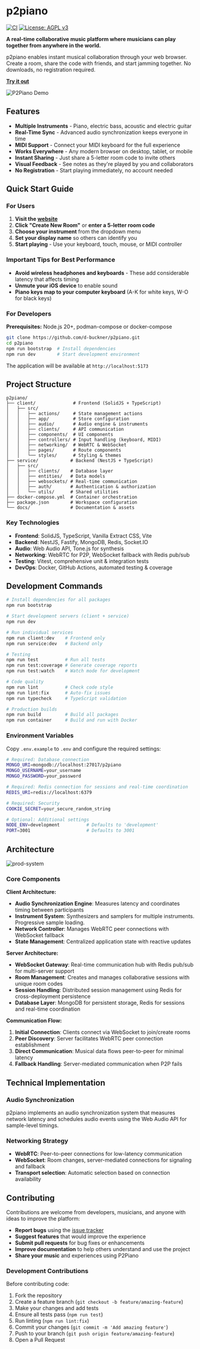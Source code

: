# p2piano

[![CI](https://img.shields.io/github/actions/workflow/status/d-buckner/p2piano/test-coverage.yml?branch=main&label=CI)](https://github.com/d-buckner/p2piano/actions)
[![License: AGPL v3](https://img.shields.io/badge/License-AGPL%20v3-blue.svg)](https://www.gnu.org/licenses/agpl-3.0)

**A real-time collaborative music platform where musicians can play together from anywhere in the world.**

p2piano enables instant musical collaboration through your web browser. Create a room, share the code with friends, and start jamming together. No downloads, no registration required.

**[Try it out](https://p2piano.com)**

![P2Piano Demo](docs/demo-screenshot.png)

## Features

- **Multiple Instruments** - Piano, electric bass, acoustic and electric guitar
- **Real-Time Sync** - Advanced audio synchronization keeps everyone in time
- **MIDI Support** - Connect your MIDI keyboard for the full experience
- **Works Everywhere** - Any modern browser on desktop, tablet, or mobile
- **Instant Sharing** - Just share a 5-letter room code to invite others
- **Visual Feedback** - See notes as they're played by you and collaborators
- **No Registration** - Start playing immediately, no account needed

## Quick Start Guide

### For Users

1. **Visit the [website](https://p2piano.com)**
2. **Click "Create New Room"** or **enter a 5-letter room code**
3. **Choose your instrument** from the dropdown menu
4. **Set your display name** so others can identify you
5. **Start playing** - Use your keyboard, touch, mouse, or MIDI controller

### Important Tips for Best Performance
- **Avoid wireless headphones and keyboards** - These add considerable latency that affects timing
- **Unmute your iOS device** to enable sound
- **Piano keys map to your computer keyboard** (A-K for white keys, W-O for black keys)

### For Developers

**Prerequisites:** Node.js 20+, podman-compose or docker-compose

```bash
git clone https://github.com/d-buckner/p2piano.git
cd p2piano
npm run bootstrap  # Install dependencies
npm run dev        # Start development environment
```

The application will be available at `http://localhost:5173`

## Project Structure

```
p2piano/
├── client/              # Frontend (SolidJS + TypeScript)
│   ├── src/
│   │   ├── actions/     # State management actions
│   │   ├── app/         # Store configuration
│   │   ├── audio/       # Audio engine & instruments
│   │   ├── clients/     # API communication
│   │   ├── components/  # UI components
│   │   ├── controllers/ # Input handling (keyboard, MIDI)
│   │   ├── networking/  # WebRTC & WebSocket
│   │   ├── pages/       # Route components
│   │   └── styles/      # Styling & themes
├── service/            # Backend (NestJS + TypeScript)
│   ├── src/
│   │   ├── clients/    # Database layer
│   │   ├── entities/   # Data models
│   │   ├── websockets/ # Real-time communication
│   │   ├── auth/       # Authentication & authorization
│   │   └── utils/      # Shared utilities
├── docker-compose.yml  # Container orchestration
├── package.json        # Workspace configuration
└── docs/               # Documentation & assets
```

### Key Technologies

- **Frontend**: SolidJS, TypeScript, Vanilla Extract CSS, Vite
- **Backend**: NestJS, Fastify, MongoDB, Redis, Socket.IO
- **Audio**: Web Audio API, Tone.js for synthesis
- **Networking**: WebRTC for P2P, WebSocket fallback with Redis pub/sub
- **Testing**: Vitest, comprehensive unit & integration tests
- **DevOps**: Docker, GitHub Actions, automated testing & coverage

## Development Commands

```bash
# Install dependencies for all packages
npm run bootstrap

# Start development servers (client + service)
npm run dev

# Run individual services
npm run client:dev    # Frontend only
npm run service:dev   # Backend only

# Testing
npm run test          # Run all tests
npm run test:coverage # Generate coverage reports
npm run test:watch    # Watch mode for development

# Code quality
npm run lint          # Check code style
npm run lint:fix      # Auto-fix issues
npm run typecheck     # TypeScript validation

# Production builds
npm run build         # Build all packages
npm run container     # Build and run with Docker
```

### Environment Variables

Copy `.env.example` to `.env` and configure the required settings:

```bash
# Required: Database connection
MONGO_URI=mongodb://localhost:27017/p2piano
MONGO_USERNAME=your_username
MONGO_PASSWORD=your_password

# Required: Redis connection for sessions and real-time coordination
REDIS_URI=redis://localhost:6379

# Required: Security
COOKIE_SECRET=your_secure_random_string

# Optional: Additional settings
NODE_ENV=development          # Defaults to 'development'
PORT=3001                     # Defaults to 3001
```

## Architecture

![prod-system](./docs/design/prod-system.svg)

### Core Components

**Client Architecture:**
- **Audio Synchronization Engine**: Measures latency and coordinates timing between participants
- **Instrument System**: Synthesizers and samplers for multiple instruments. Progressive sample loading.
- **Network Controller**: Manages WebRTC peer connections with WebSocket fallback
- **State Management**: Centralized application state with reactive updates

**Server Architecture:**
- **WebSocket Gateway**: Real-time communication hub with Redis pub/sub for multi-server support
- **Room Management**: Creates and manages collaborative sessions with unique room codes
- **Session Handling**: Distributed session management using Redis for cross-deployment persistence
- **Database Layer**: MongoDB for persistent storage, Redis for sessions and real-time coordination

**Communication Flow:**
1. **Initial Connection**: Clients connect via WebSocket to join/create rooms
2. **Peer Discovery**: Server facilitates WebRTC peer connection establishment
3. **Direct Communication**: Musical data flows peer-to-peer for minimal latency
4. **Fallback Handling**: Server-mediated communication when P2P fails

## Technical Implementation

### Audio Synchronization

p2piano implements an audio synchronization system that measures network latency and schedules audio events using the Web Audio API for sample-level timings.

### Networking Strategy

- **WebRTC**: Peer-to-peer connections for low-latency communication
- **WebSocket**: Room changes, server-mediated connections for signaling and fallback
- **Transport selection**: Automatic selection based on connection availability

## Contributing

Contributions are welcome from developers, musicians, and anyone with ideas to improve the platform:

- **Report bugs** using the [issue tracker](https://github.com/d-buckner/p2piano/issues)
- **Suggest features** that would improve the experience
- **Submit pull requests** for bug fixes or enhancements
- **Improve documentation** to help others understand and use the project
- **Share your music** and experiences using P2Piano

### Development Contributions

Before contributing code:

1. Fork the repository
2. Create a feature branch (`git checkout -b feature/amazing-feature`)
3. Make your changes and add tests
4. Ensure all tests pass (`npm run test`)
5. Run linting (`npm run lint:fix`)
6. Commit your changes (`git commit -m 'Add amazing feature'`)
7. Push to your branch (`git push origin feature/amazing-feature`)
8. Open a Pull Request
